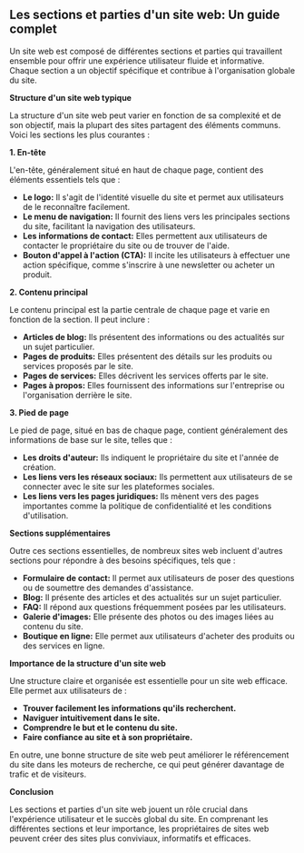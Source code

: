 ## Les sections et parties d'un site web: Un guide complet

Un site web est composé de différentes sections et parties qui travaillent ensemble pour offrir une expérience utilisateur fluide et informative. Chaque section a un objectif spécifique et contribue à l'organisation globale du site. 

**Structure d'un site web typique**

La structure d'un site web peut varier en fonction de sa complexité et de son objectif, mais la plupart des sites partagent des éléments communs. Voici les sections les plus courantes :

**1. En-tête**

L'en-tête, généralement situé en haut de chaque page, contient des éléments essentiels tels que :

* **Le logo:** Il s'agit de l'identité visuelle du site et permet aux utilisateurs de le reconnaître facilement.
* **Le menu de navigation:** Il fournit des liens vers les principales sections du site, facilitant la navigation des utilisateurs.
* **Les informations de contact:** Elles permettent aux utilisateurs de contacter le propriétaire du site ou de trouver de l'aide.
* **Bouton d'appel à l'action (CTA):** Il incite les utilisateurs à effectuer une action spécifique, comme s'inscrire à une newsletter ou acheter un produit.

**2. Contenu principal**

Le contenu principal est la partie centrale de chaque page et varie en fonction de la section. Il peut inclure :

* **Articles de blog:** Ils présentent des informations ou des actualités sur un sujet particulier.
* **Pages de produits:** Elles présentent des détails sur les produits ou services proposés par le site.
* **Pages de services:** Elles décrivent les services offerts par le site.
* **Pages à propos:** Elles fournissent des informations sur l'entreprise ou l'organisation derrière le site.

**3. Pied de page**

Le pied de page, situé en bas de chaque page, contient généralement des informations de base sur le site, telles que :

* **Les droits d'auteur:** Ils indiquent le propriétaire du site et l'année de création.
* **Les liens vers les réseaux sociaux:** Ils permettent aux utilisateurs de se connecter avec le site sur les plateformes sociales.
* **Les liens vers les pages juridiques:** Ils mènent vers des pages importantes comme la politique de confidentialité et les conditions d'utilisation.

**Sections supplémentaires**

Outre ces sections essentielles, de nombreux sites web incluent d'autres sections pour répondre à des besoins spécifiques, tels que :

* **Formulaire de contact:** Il permet aux utilisateurs de poser des questions ou de soumettre des demandes d'assistance.
* **Blog:** Il présente des articles et des actualités sur un sujet particulier.
* **FAQ:** Il répond aux questions fréquemment posées par les utilisateurs.
* **Galerie d'images:** Elle présente des photos ou des images liées au contenu du site.
* **Boutique en ligne:** Elle permet aux utilisateurs d'acheter des produits ou des services en ligne.

**Importance de la structure d'un site web**

Une structure claire et organisée est essentielle pour un site web efficace. Elle permet aux utilisateurs de :

* **Trouver facilement les informations qu'ils recherchent.**
* **Naviguer intuitivement dans le site.**
* **Comprendre le but et le contenu du site.**
* **Faire confiance au site et à son propriétaire.**

En outre, une bonne structure de site web peut améliorer le référencement du site dans les moteurs de recherche, ce qui peut générer davantage de trafic et de visiteurs.

**Conclusion**

Les sections et parties d'un site web jouent un rôle crucial dans l'expérience utilisateur et le succès global du site. En comprenant les différentes sections et leur importance, les propriétaires de sites web peuvent créer des sites plus conviviaux, informatifs et efficaces.
